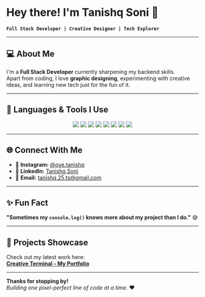 # Hey there! I'm Tanishq Soni 👋

**`Full Stack Developer | Creative Designer | Tech Explorer`**

---

## 💻 About Me

I'm a **Full Stack Developer** currently sharpening my backend skills.  
Apart from coding, I love **graphic designing**, experimenting with creative ideas, and learning new tech just for the fun of it.

---

## 🧰 Languages & Tools I Use

<p align="center">
  <img src="https://img.shields.io/badge/C/C++-00599C?style=for-the-badge&logo=cplusplus&logoColor=white"/>
  <img src="https://img.shields.io/badge/MERN-3C873A?style=for-the-badge&logo=react&logoColor=white"/>
  <img src="https://img.shields.io/badge/R-276DC3?style=for-the-badge&logo=r&logoColor=white"/>
  <img src="https://img.shields.io/badge/Java-007396?style=for-the-badge&logo=java&logoColor=white"/>
  <img src="https://img.shields.io/badge/JavaScript-F7DF1E?style=for-the-badge&logo=javascript&logoColor=black"/>
  <img src="https://img.shields.io/badge/HTML5-E34F26?style=for-the-badge&logo=html5&logoColor=white"/>
  <img src="https://img.shields.io/badge/CSS3-1572B6?style=for-the-badge&logo=css3&logoColor=white"/>
  <img src="https://img.shields.io/badge/Figma-F24E1E?style=for-the-badge&logo=figma&logoColor=white"/>
</p>

---

## 🌐 Connect With Me

- 📸 **Instagram:** [@oye.tanishq](https://instagram.com/oye.tanishq)  
- 💼 **LinkedIn:** [Tanishq Soni](https://www.linkedin.com/in/Tanishq-Soni2005)  
- 📧 **Email:** tanishq.25.ts@gmail.com

---

## ✨ Fun Fact

**"Sometimes my `console.log()` knows more about my project than I do."** 😅

---

## 🚀 Projects Showcase

Check out my latest work here:  
[**Creative Terminal - My Portfolio**](https://github.com/tanishq2526/Tanishq-portfolio)

---

**Thanks for stopping by!**  
*Building one pixel-perfect line of code at a time.* ❤️
